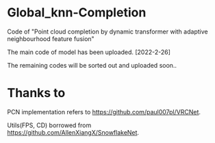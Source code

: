 # Global_knn-Completion
Code of "Point cloud completion by dynamic transformer with adaptive neighbourhood feature fusion"

The main code of model has been uploaded. [2022-2-26]

The remaining codes will be sorted out and uploaded soon..

# Thanks to
PCN implementation refers to https://github.com/paul007pl/VRCNet.

Utils(FPS, CD) borrowed from https://github.com/AllenXiangX/SnowflakeNet.
